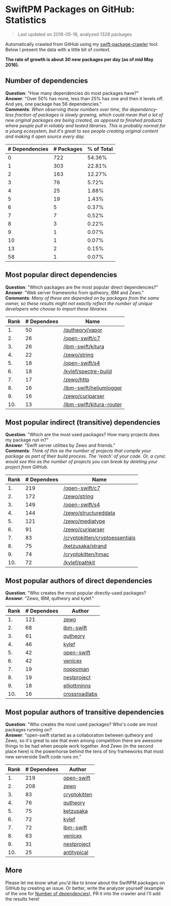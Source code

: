
# SwiftPM Packages on GitHub: Statistics

> Last updated on 2016-05-16, analyzed 1328 packages

Automatically crawled from GitHub using my [swift-package-crawler](https://github.com/czechboy0/swift-package-crawler) tool. Below I present the data with a little bit of context.

**The rate of growth is about 30 new packages per day (as of mid May 2016).**

## Number of dependencies
**Question**: "How many dependencies do most packages have?"  
**Answer**: "Over 50% has none, less than 25% has one and then it levels off. And yes, one package has 56 dependencies."  
**Comments**: *When observing these numbers over time, the dependency-less fraction of packages is slowly growing, which could mean that a lot of new original packages are being created, as opposed to finished products where people pull in reliably and tested libraries. This is probably normal for a young ecosystem, but it's great to see people creating original content and making it open source every day.*

| # Dependencies | # Packages | % of Total |
| --- | --- | --- |
|   0 | 722 | 54.36% |
|   1 | 303 | 22.81% |
|   2 | 163 | 12.27% |
|   3 |  76 |  5.72% |
|   4 |  25 |  1.88% |
|   5 |  19 |  1.43% |
|   6 |   5 |  0.37% |
|   7 |   7 |  0.52% |
|   8 |   3 |  0.22% |
|   9 |   1 |  0.07% |
|  10 |   1 |  0.07% |
|  13 |   2 |  0.15% |
|  58 |   1 |  0.07% |

## Most popular direct dependencies
**Question**: "Which packages are the most popular direct dependencies?"  
**Answer**: "Web server frameworks from qutheory, IBM and Zewo."  
**Comments**: *Many of these are depended on by packages from the same owner, so these results might not exactly reflect the number of unique developers who choose to import these libraries.*  

| Rank | # Dependees | Name |
| --- | --- | --- |
|   1. |  50 | [/qutheory/vapor](https://github.com/qutheory/vapor) |
|   2. |  26 | [/open-swift/c7](https://github.com/open-swift/c7) |
|   3. |  26 | [/ibm-swift/kitura](https://github.com/ibm-swift/kitura) |
|   4. |  22 | [/zewo/string](https://github.com/zewo/string) |
|   5. |  18 | [/open-swift/s4](https://github.com/open-swift/s4) |
|   6. |  18 | [/kylef/spectre-build](https://github.com/kylef/spectre-build) |
|   7. |  17 | [/zewo/http](https://github.com/zewo/http) |
|   8. |  16 | [/ibm-swift/heliumlogger](https://github.com/ibm-swift/heliumlogger) |
|   9. |  16 | [/zewo/curiparser](https://github.com/zewo/curiparser) |
|  10. |  13 | [/ibm-swift/kitura-router](https://github.com/ibm-swift/kitura-router) |

## Most popular indirect (transitive) dependencies
**Question**: "Which are the most used packages? How many projects does my package run in?"  
**Answer**: "Swift server utilities by Zewo and friends."  
**Comments**: *Think of this as the number of projects that compile your package as part of their build process. The 'reach' of your code. Or, a cynic would see this as the number of projects you can break by deleting your project from GitHub.*  

| Rank | # Dependees | Name |
| --- | --- | --- |
|   1. | 219 | [/open-swift/c7](https://github.com/open-swift/c7) |
|   2. | 172 | [/zewo/string](https://github.com/zewo/string) |
|   3. | 149 | [/open-swift/s4](https://github.com/open-swift/s4) |
|   4. | 144 | [/zewo/structureddata](https://github.com/zewo/structureddata) |
|   5. | 121 | [/zewo/mediatype](https://github.com/zewo/mediatype) |
|   6. |  91 | [/zewo/curiparser](https://github.com/zewo/curiparser) |
|   7. |  83 | [/cryptokitten/cryptoessentials](https://github.com/cryptokitten/cryptoessentials) |
|   8. |  75 | [/ketzusaka/strand](https://github.com/ketzusaka/strand) |
|   9. |  74 | [/cryptokitten/hmac](https://github.com/cryptokitten/hmac) |
|  10. |  72 | [/kylef/pathkit](https://github.com/kylef/pathkit) |

## Most popular authors of direct dependencies
**Question**: "Who creates the most popular directly-used packages?  
**Answer**: "Zewo, IBM, qutheory and kylef."    

| Rank | # Dependees | Author |
| --- | --- | --- |
|   1. | 121 | [zewo](https://github.com/zewo) |
|   2. |  68 | [ibm-swift](https://github.com/ibm-swift) |
|   3. |  61 | [qutheory](https://github.com/qutheory) |
|   4. |  46 | [kylef](https://github.com/kylef) |
|   5. |  42 | [open-swift](https://github.com/open-swift) |
|   6. |  42 | [venicex](https://github.com/venicex) |
|   7. |  19 | [noppoman](https://github.com/noppoman) |
|   8. |  19 | [nestproject](https://github.com/nestproject) |
|   9. |  18 | [elliottminns](https://github.com/elliottminns) |
|  10. |  16 | [crossroadlabs](https://github.com/crossroadlabs) |

## Most popular authors of transitive dependencies
**Question**: "Who creates the most used packages? Who's code are most packages running on?  
**Answer**: "open-swift started as a collaboration between qutheory and Zewo, so it's great to see that even among competition there are awesome things to be had when people work together. And Zewo (in the second place here) is the powerhorse behind the tens of tiny frameworks that most new serverside Swift code runs on."    

| Rank | # Dependees | Author |
| --- | --- | --- |
|   1. | 219 | [open-swift](https://github.com/open-swift) |
|   2. | 208 | [zewo](https://github.com/zewo) |
|   3. |  83 | [cryptokitten](https://github.com/cryptokitten) |
|   4. |  76 | [qutheory](https://github.com/qutheory) |
|   5. |  75 | [ketzusaka](https://github.com/ketzusaka) |
|   6. |  72 | [kylef](https://github.com/kylef) |
|   7. |  72 | [ibm-swift](https://github.com/ibm-swift) |
|   8. |  63 | [venicex](https://github.com/venicex) |
|   9. |  31 | [nestproject](https://github.com/nestproject) |
|  10. |  25 | [antitypical](https://github.com/antitypical) |

## More
Please let me know what you'd like to know about the SwiftPM packages on GitHub by creating an issue. Or better, write the analyzer yourself (example of the one for [Number of dependencies](https://github.com/czechboy0/swift-package-crawler/blob/master/Sources/Analyzer/DependencyTrees.swift)), PR it into the crawler and I'll add the results here!
